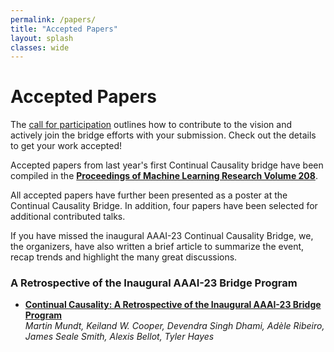 ```yaml
---
permalink: /papers/
title: "Accepted Papers"
layout: splash
classes: wide
---
```


# Accepted Papers
The [call for participation](http://www.continualcausality.org/cfp/) outlines how to contribute to the vision and actively join the bridge efforts with your submission. Check out the details to get your work accepted! 

Accepted papers from last year's first Continual Causality bridge have been compiled in the [**Proceedings of Machine Learning Research Volume 208**](https://proceedings.mlr.press/v208/).

All accepted papers have further been presented as a poster at the Continual Causality Bridge. In addition, four papers have been selected for additional contributed talks. 

If you have missed the inaugural AAAI-23 Continual Causality Bridge, we, the organizers, have also written a brief article to summarize the event, recap trends and highlight the many great discussions. 

### A Retrospective of the Inaugural AAAI-23 Bridge Program

* [**Continual Causality: A Retrospective of the Inaugural AAAI-23 Bridge Program**](https://proceedings.mlr.press/v208/mundt23a/mundt23a.pdf)     
	*Martin Mundt, Keiland W. Cooper, Devendra Singh Dhami, Adèle Ribeiro, James Seale Smith, Alexis Bellot, Tyler Hayes*